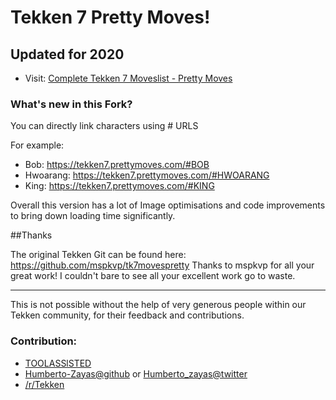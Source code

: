 # Tekken 7 Pretty Moves!

## Updated for 2020

- Visit: [Complete Tekken 7 Moveslist - Pretty Moves](https://tekken7.prettymoves.com/#)


### What's new in this Fork?

You can directly link characters using # URLS

For example:

* Bob: https://tekken7.prettymoves.com/#BOB
* Hwoarang: https://tekken7.prettymoves.com/#HWOARANG
* King: https://tekken7.prettymoves.com/#KING

Overall this version has a lot of Image optimisations and code improvements to bring down loading time significantly.



##Thanks

The original Tekken Git can be found here: https://github.com/mspkvp/tk7movespretty
Thanks to mspkvp for all your great work! I couldn't bare to see all your excellent work go to waste.

---

This is not possible without the help of very generous people within our Tekken community, for their feedback and contributions.

### Contribution:

- [TOOLASSlSTED](https://toolassisted.github.io/T7/)
- [Humberto-Zayas@github](https://github.com/Humberto-Zayas) or [Humberto_zayas@twitter](https://twitter.com/Humberto_zayas)
- [/r/Tekken](https://reddit.com/r/tekken)


